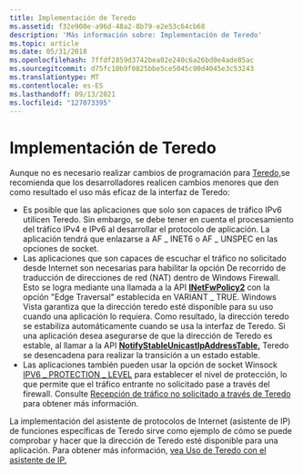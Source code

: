 ```yaml
---
title: Implementación de Teredo
ms.assetid: f32e908e-a96d-48a2-8b79-e2e53c64cb68
description: 'Más información sobre: Implementación de Teredo'
ms.topic: article
ms.date: 05/31/2018
ms.openlocfilehash: 7ffdf2859d3742bea02e240c6a26bd0e4ade85ac
ms.sourcegitcommit: d75fc10b9f0825bbe5ce5045c90d4045e3c53243
ms.translationtype: MT
ms.contentlocale: es-ES
ms.lasthandoff: 09/13/2021
ms.locfileid: "127073395"
---
```

# <a name="implementing-teredo"></a>Implementación de Teredo

Aunque no es necesario realizar cambios de programación para [Teredo,](about-teredo.md)se recomienda que los desarrolladores realicen cambios menores que den como resultado el uso más eficaz de la interfaz de Teredo:

-   Es posible que las aplicaciones que solo son capaces de tráfico IPv6 utilicen Teredo. Sin embargo, se debe tener en cuenta el procesamiento del tráfico IPv4 e IPv6 al desarrollar el protocolo de aplicación. La aplicación tendrá que enlazarse a AF \_ INET6 o AF \_ UNSPEC en las opciones de socket.
-   Las aplicaciones que son capaces de escuchar el tráfico no solicitado desde Internet son necesarias para habilitar la opción De recorrido de traducción de direcciones de red (NAT) dentro de Windows Firewall. Esto se logra mediante una llamada a la API [**INetFwPolicy2**](/previous-versions/windows/desktop/api/netfw/nn-netfw-inetfwpolicy2) con la opción "Edge Traversal" establecida en VARIANT \_ TRUE. Windows Vista garantiza que la dirección teredo esté disponible para su uso cuando una aplicación lo requiera. Como resultado, la dirección teredo se estabiliza automáticamente cuando se usa la interfaz de Teredo. Si una aplicación desea asegurarse de que la dirección de Teredo es estable, al llamar a la API [**NotifyStableUnicastIpAddressTable,**](/windows/desktop/api/netioapi/nf-netioapi-notifystableunicastipaddresstable) Teredo se desencadena para realizar la transición a un estado estable.
-   Las aplicaciones también pueden usar la opción de socket Winsock [IPV6 \_ PROTECTION \_ LEVEL](/windows/desktop/WinSock/ipv6-protection-level) para establecer el nivel de protección, lo que permite que el tráfico entrante no solicitado pase a través del firewall. Consulte [Recepción de tráfico no solicitado a través de Teredo](receiving-unsolicited-traffic-over-teredo.md) para obtener más información.

La implementación del asistente de protocolos de Internet (asistente de IP) de funciones específicas de Teredo sirve como ejemplo de cómo se puede comprobar y hacer que la dirección de Teredo esté disponible para una aplicación. Para obtener más información, [vea Uso de Teredo con el asistente de IP.](using-teredo-with-ip-helper.md)

 

 
